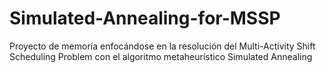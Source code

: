 # Simulated-Annealing-for-MSSP
Proyecto de memoría enfocándose en la resolución del Multi-Activity Shift Scheduling Problem con el algoritmo metaheurístico Simulated Annealing
